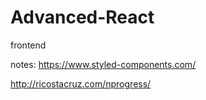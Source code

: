 # Advanced-React

frontend

notes:
https://www.styled-components.com/

http://ricostacruz.com/nprogress/
